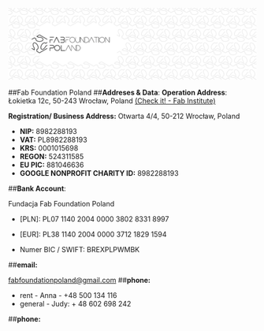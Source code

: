 



![](./assets/ffp-background2.jpg)




##Fab Foundation Poland
##**Addreses & Data**:
**Operation Address**: Łokietka 12c, 50-243 Wrocław, Poland [(Check it! - Fab Institute)](.\fablabs\fab-institute.md)

**Registration/ Business Address:** Otwarta 4/4, 50-212  Wrocław, Poland



- **NIP:** 8982288193
- **VAT:** PL8982288193
- **KRS:** 0001015698
- **REGON:** 524311585
- **EU PIC:** 881046636
- **GOOGLE NONPROFIT CHARITY ID:** 8982288193

##**Bank Account**:

Fundacja Fab Foundation Poland

- [PLN]: PL07 1140 2004 0000 3802 8331 8997

- [EUR]: PL38 1140 2004 0000 3712 1829 1594

- Numer BIC / SWIFT: BREXPLPWMBK

##**email:**

fabfoundationpoland@gmail.com
##**phone:**

- rent - Anna - +48 500 134 116
- general - Judy: + 48 602 698 242


##**phone:**
